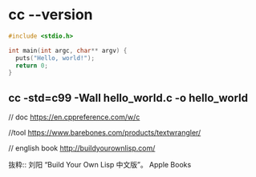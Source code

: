 # cc --version

```c
#include <stdio.h>

int main(int argc, char** argv) {
  puts("Hello, world!");
  return 0;
}

```

## cc -std=c99 -Wall hello_world.c -o hello_world

// doc
https://en.cppreference.com/w/c

//tool
https://www.barebones.com/products/textwrangler/

// english book
http://buildyourownlisp.com/


抜粋:: 刘阳  “Build Your Own Lisp 中文版”。 Apple Books  

